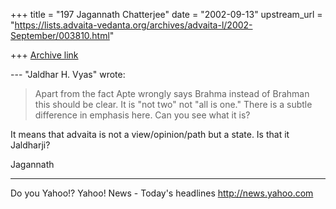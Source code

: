 +++
title = "197 Jagannath Chatterjee"
date = "2002-09-13"
upstream_url = "https://lists.advaita-vedanta.org/archives/advaita-l/2002-September/003810.html"

+++
[Archive link](https://lists.advaita-vedanta.org/archives/advaita-l/2002-September/003810.html)

--- "Jaldhar H. Vyas" <jaldhar at BRAINCELLS.COM> wrote:
> Apart from the fact Apte wrongly says Brahma instead
> of Brahman this
> should be clear.  It is "not two" not "all is one."
> There is a subtle
> difference in emphasis here.  Can you see what it
> is?
>
It means that advaita is not a view/opinion/path but a
state. Is that it Jaldharji?

Jagannath

__________________________________________________
Do you Yahoo!?
Yahoo! News - Today's headlines
http://news.yahoo.com

